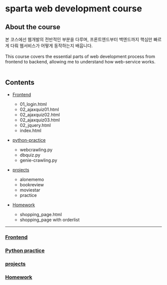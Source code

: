 # sparta web development course
## About the course
본 코스에선 웹개발의 전반적인 부분을 다루며, 프론트엔드부터 백엔드까지 핵심만 빠르게 다뤄 웹서비스가 어떻게 동작하는지 배웁니다.
<br><br>
This course covers the essential parts of web development process from frontend to backend, allowing me to understand how web-service works.
<br><br>
## Contents

+ [Frontend](#frontend)
  + 01_login.html
  + 02_ajaxquiz01.html
  + 02_ajaxquiz02.html
  + 02_ajaxquiz03.html
  + 02_jquery.html
  + index.html

+ [python-practice](#python-practice)
  + webcrawling.py
  + dbquiz.py
  + genie-crawling.py

+ [projects](#projects)
  + alonememo
  + bookreview
  + moviestar
  + practice

+ [Homework](#homework)
  + shopping_page.html
  + shopping_page with orderlist

--------

### [Frontend](frontend)

### [Python practice](python-practice)

### [projects](projects)

### [Homework](homework)
